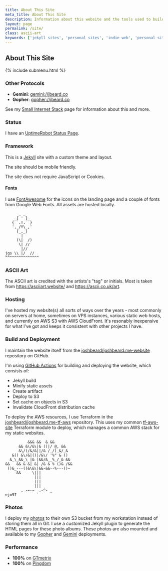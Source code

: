 ```yaml
---
title: About This Site
meta_title: About This Site
description: Information about this website and the tools used to build and host it
layout: page
permalink: /site/
class: ascii-art
keywords: ['jekyll sites', 'personal sites', 'indie web', 'personal site aws', 'landing page', 's3 site', 'cloudfront site']
---
```

## About This Site

{% include submenu.html %}

### Other Protocols

* __Gemini__: <a href="gemini://jbeard.co">gemini://jbeard.co</a>
* __Gopher__: <a href="gopher://jbeard.co">gopher://jbeard.co</a>

See my [Small Internet Stack](/site/small.html) page for information about this and
more.

### Status

I have an [UptimeRobot Status Page](https://stats.uptimerobot.com/V7ZMWilg5P).

### Framework

This is a [Jekyll](https://jekyllrb.com/) site with a custom theme and layout.

The site should be mobile friendly.

The site does not require JavaScript or Cookies.

#### Fonts

I use [FontAwesome](https://fontawesome.com/) for the icons on the landing page
and a couple of fonts from Google Web Fonts. All assets are hosted locally.

```ascii-art
      _ _
    _{ ' }_
   { `.!.` }
   ',_/Y\_,'
     {_,_}
       |
     (\|  /)
      \| //
       |//
jgs \\ |/  //
^^^^^^^^^^^^^^^
```

### ASCII Art

The ASCII art is credited with the artists's "tag" or initials. Most is taken from
<https://asciiart.website/> and <https://ascii.co.uk/art>.

### Hosting

I've hosted my website(s) all sorts of ways over the years - most commonly on servers at home,
sometimes on VPS instances, various static web hosts, and currently on AWS S3 with AWS
CloudFront. It's resonably inexpensive for what I've got and keeps it consistent
with other projects I have.

### Build and Deployment

I maintain the website itself from the [joshbeard/joshbeard.me-website](https://github.com/joshbeard/joshbeard.me-website)
repository on GitHub.

I'm using [GitHub Actions](https://github.com/joshbeard/joshbeard.me-website/blob/master/.github/workflows/build-deploy.yml) for building
and deploying the website, which consists of:

* Jekyll build
* Minify static assets
* Create artifact
* Deploy to S3
* Set cache on objects in S3
* Invalidate CloudFront distribution cache

To deploy the AWS resources, I use Terraform in the [joshbeard/joshbeard.me-tf-aws](https://github.com/joshbeard/joshbeard.me-tf-aws)
repository. This uses my common [tf-aws-site](https://github.com/joshbeard/tf-aws-site)
Terraform module to deploy, which manages a common AWS stack for my static websites.

```ascii-art
          &&& &&  & &&
      && &\/&\|& ()|/ @, &&
      &\/(/&/&||/& /_/)_&/_&
   &() &\/&|()|/&\/ '%" & ()
  &_\_&&_\ |& |&&/&__%_/_& &&
&&   && & &| &| /& & % ()& /&&
 ()&_---()&\&\|&&-&&--%---()~
     &&     \|||
             |||
             |||
             |||
       , -=-~  .-^- _
ejm97         `
```

### Photos

I deploy my [photos](/photos) to their own S3 bucket from my workstation instead of storing them all in Git. I use
a customized Jekyll plugin to generate the HTML pages for these photo albums. These photos are also mounted and available to my
[Gopher](/site/small.html) and [Gemini](/site/small.html) deployments.

### Performance

* __100%__ on [GTmetrix](https://gtmetrix.com/)
* __100%__ on [Pingdom](https://tools.pingdom.com/)

